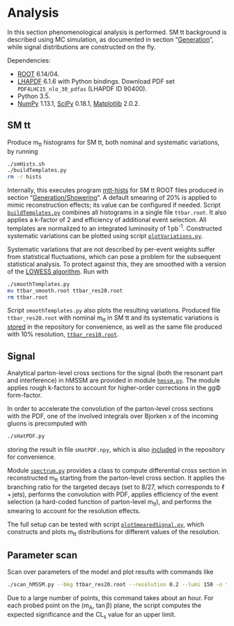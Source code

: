 # Analysis

In this section phenomenological analysis is performed.
SM tt background is described using MC simulation, as documented in section &ldquo;[Generation](../Generation)&rdquo;, while signal distributions are constructed on the fly.

Dependencies:

 * [ROOT](root.cern.ch) 6.14/04.
 * [LHAPDF](https://lhapdf.hepforge.org/) 6.1.6 with Python bindings. Download PDF set `PDF4LHC15_nlo_30_pdfas` (LHAPDF ID 90400).
 * Python 3.5.
 * [NumPy](http://numpy.org) 1.13.1, [SciPy](https://scipy.org/scipylib/index.html) 0.18.1, [Matplotlib](https://matplotlib.org) 2.0.2.


## SM tt

Produce m<sub>tt</sub> histograms for SM tt, both nominal and systematic variations, by running
```sh
./smHists.sh
./buildTemplates.py
rm -r hists
```
Internally, this executes program [mtt-hists](../EventProcessing/prog/mtt-hists.cpp) for SM tt ROOT files produced in section &ldquo;[Generation/Showering](../Generation/Showering)&rdquo;.
A default smearing of 20% is applied to mimic reconstruction effects; its value can be configured if needed.
Script [`buildTemplates.py`](buildTemplates.py) combines all histograms in a single file `ttbar.root`.
It also applies a k-factor of 2 and efficiency of additional event selection.
All templates are normalized to an integrated luminosity of 1&thinsp;pb<sup>-1</sup>.
Constructed systematic variations can be plotted using script [`plotVariations.py`](plotVariations.py).

Systematic variations that are not described by per-event weights suffer from statistical fluctuations, which can pose a problem for the subsequent statistical analysis.
To protect against this, they are smoothed with a version of the [LOWESS algorithm](https://en.wikipedia.org/wiki/Local_regression).
Run with
```sh
./smoothTemplates.py
mv ttbar_smooth.root ttbar_res20.root
rm ttbar.root
```
Script `smoothTemplates.py` also plots the resulting variations.
Produced file `ttbar_res20.root` with nominal m<sub>tt</sub> in SM tt and its systematic variations is [stored](ttbar_res20.root) in the repository for convenience, as well as the same file produced with 10% resolution, [`ttbar_res10.root`](ttbar_res10.root).


## Signal

Analytical parton-level cross sections for the signal (both the resonant part and interference) in hMSSM are provided in module [`hmssm.py`](hmssm.py).
The module applies rough k-factors to account for higher-order corrections in the gg&Phi; form-factor.

In order to accelerate the convolution of the parton-level cross sections with the PDF, one of the involved integrals over Bjorken&nbsp;x of the incoming gluons is precomputed with
```sh
./sHatPDF.py
```
storing the result in file `sHatPDF.npy`, which is also [included](sHatPDF.npy) in the repository for convenience.

Module [`spectrum.py`](spectrum.py) provides a class to compute differential cross section in reconstructed m<sub>tt</sub> starting from the parton-level cross section.
It applies the branching ratio for the targeted decays (set to 8/27, which corresponds to &ell;&thinsp;+&thinsp;jets), performs the convolution with PDF, applies efficiency of the event selection (a hard-coded function of parton-level m<sub>tt</sub>), and performs the smearing to account for the resolution effects.

The full setup can be tested with script [`plotSmearedSignal.py`](plotSmearedSignal.py), which constructs and plots m<sub>tt</sub> distributions for different values of the resolution.


## Parameter scan

Scan over parameters of the model and plot results with commands like
```sh
./scan_hMSSM.py --bkg ttbar_res20.root --resolution 0.2 --lumi 150 -o fig/hMSSM_res20_150ifb.pdf
```
Due to a large number of points, this command takes about an hour.
For each probed point on the (m<sub>A</sub>, tan&thinsp;&beta;) plane, the script computes the expected significance and the CL<sub>s</sub> value for an upper limit.

